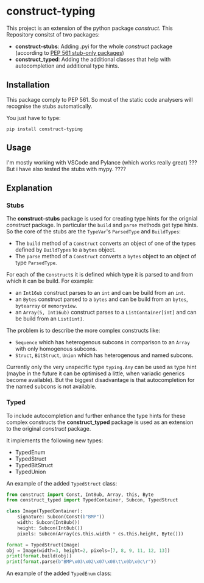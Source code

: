 # construct-typing
This project is an extension of the python package *construct*. This Repository consitst of two packages:

- **construct-stubs**: Adding .pyi for the whole *construct* package (according to  [PEP 561 stub-only packages](https://www.python.org/dev/peps/pep-0561/#stub-only-packages))
- **construct_typed**: Adding the additional classes that help with autocompletion and additional type hints.

## Installation
This package comply to PEP 561. So most of the static code analysers will recognise the stubs automatically.

You just have to type:
```
pip install construct-typing
```

## Usage
I'm mostly working with VSCode and Pylance (which works really great) ??? But i have also tested the stubs with mypy. ????


## Explanation
### Stubs
The **construct-stubs** package is used for creating type hints for the orignial *construct* package. In particular the `build` and `parse` methods get type hints. So the core of the stubs  are the `TypeVar`'s `ParsedType` and `BuildTypes`:
- The `build` method of a `Construct` converts an object of one of the types defined by `BuildTypes` to a `bytes` object.
- The `parse` method of a `Construct` converts a `bytes` object to an object of type `ParsedType`.

For each of the `Construct`s it is defined which type it is parsed to and from which it can be build. 
For example:
 - an `Int16ub` construct parses to an `int` and can be build from an `int`.
 - an `Bytes` construct parsed to a `bytes` and can be build from an `bytes`, `bytearray` or `memoryview`.
 - an `Array(5, Int16ub)` construct parses to a `ListContainer[int]` and can be build from an `List[int]`. 

The problem is to describe the more complex constructs like:
 - `Sequence` which has heterogenous subcons in comparison to an `Array` with only homogenous subcons. 
 - `Struct`, `BitStruct`, `Union` which has heterogenous and named subcons.

Currently only the very unspecific type `typing.Any` can be used as type hint (maybe in the future it can be optimised a little, when variadic generics become available). But the biggest disadvantage is that autocompletion for the named subcons is not available.


### Typed
To include autocompletion and further enhance the type hints for these complex constructs the **construct_typed** package is used as an extension to the original *construct* package.

It implements the following new types:
- TypedEnum
- TypedStruct
- TypedBitStruct
- TypedUnion


An example of the added `TypedStruct` class:

```python
from construct import Const, Int8ub, Array, this, Byte
from construct_typed import TypedContainer, Subcon, TypedStruct

class Image(TypedContainer):
    signature: Subcon(Const(b"BMP"))
    width: Subcon(Int8ub())
    height: Subcon(Int8ub())
    pixels: Subcon(Array(cs.this.width * cs.this.height, Byte()))

format = TypedStruct(Image)
obj = Image(width=3, height=2, pixels=[7, 8, 9, 11, 12, 13])
print(format.build(obj))
print(format.parse(b"BMP\x03\x02\x07\x08\t\x0b\x0c\r"))
```

An example of the added `TypedEnum` class:

